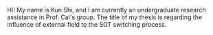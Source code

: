 Hi! My name is Kun Shi, and I am currently an undergraduate research assistance in Prof. Cai's group. The title of my thesis is regarding the influence of external field to the SOT switching process.